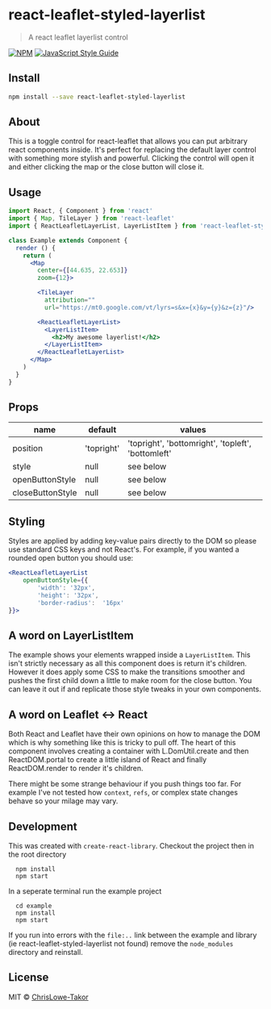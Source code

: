 # react-leaflet-styled-layerlist

> A react leaflet layerlist control

[![NPM](https://img.shields.io/npm/v/react-leaflet-styled-layerlist.svg)](https://www.npmjs.com/package/react-leaflet-styled-layerlist) [![JavaScript Style Guide](https://img.shields.io/badge/code_style-standard-brightgreen.svg)](https://standardjs.com)

## Install

```bash
npm install --save react-leaflet-styled-layerlist
```

## About

This is a toggle control for react-leaflet that allows you can put arbitrary react components inside.  It's perfect for replacing the default layer control with something more stylish and powerful.  Clicking the control will open it and either clicking the map or the close button will close it.


## Usage

```jsx
import React, { Component } from 'react'
import { Map, TileLayer } from 'react-leaflet'
import { ReactLeafletLayerList, LayerListItem } from 'react-leaflet-styled-layerlist'

class Example extends Component {
  render () {
    return (
      <Map
        center={[44.635, 22.653]}
        zoom={12}>

        <TileLayer
          attribution=""
          url="https://mt0.google.com/vt/lyrs=s&x={x}&y={y}&z={z}"/>

        <ReactLeafletLayerList>
          <LayerListItem>
            <h2>My awesome layerlist!</h2>
          </LayerListItem>
        </ReactLeafletLayerList>
      </Map>
    )
  }
}
```

## Props

| name             | default        |  values                                               |
|------------------|----------------|-------------------------------------------------------|
| position         | 'topright'     |  'topright', 'bottomright', 'topleft',  'bottomleft'  |
| style            | null           |  see below                                            |
| openButtonStyle  | null           |  see below                                            |
| closeButtonStyle | null           |  see below                                            |

## Styling

Styles are applied by adding key-value pairs directly to the DOM so please use standard CSS keys and not React's.  For example, if you wanted a rounded open button you should use:

```jsx
<ReactLeafletLayerList
	openButtonStyle={{
		'width': '32px',
		'height': '32px',
		'border-radius':  '16px'
}}>
```

## A word on LayerListItem

The example shows your elements wrapped inside a `LayerListItem`.  This isn't strictly necessary as all this component does is return it's children.  However it does apply some CSS to make the transitions smoother and pushes the first child down a little to make room for the close button.  You can leave it out if and replicate those style tweaks in your own components.

## A word on Leaflet <-> React

Both React and Leaflet have their own opinions on how to manage the DOM which is why something like this is tricky to pull off.  The heart of this component involves creating a container with L.DomUtil.create and then ReactDOM.portal to create a little island of React and finally ReactDOM.render to render it's children.

There might be some strange behaviour if you push things too far.  For example I've not tested how `context`, `refs`, or complex state changes behave so your milage may vary.

## Development

This was created with `create-react-library`. Checkout the project then in the root directory

```
  npm install
  npm start
```

In a seperate terminal run the example project

```
  cd example
  npm install
  npm start
```

If you run into errors with the `file:..` link between the example and library (ie react-leaflet-styled-layerlist not found) remove the `node_modules` directory and reinstall. 


## License

MIT © [ChrisLowe-Takor](https://github.com/ChrisLowe-Takor)
